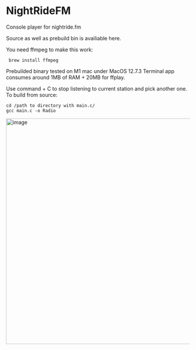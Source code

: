 # NightRideFM
Console player for nightride.fm 

Source as well as prebuild bin is availiable here.

You need ffmpeg to make this work:

     brew install ffmpeg

Prebuilded binary tested on M1 mac under MacOS 12.7.3
Terminal app consumes around 1MB of RAM + 20MB for ffplay.

Use command + C to stop listening to current station and pick another one.
To build from source:

    cd /path to directory with main.c/ 
    gcc main.c -o Radio 

<img width="618" alt="image" src="https://github.com/Dream1iner/NightRideFM/assets/31440989/3208dd12-67ee-4256-8ded-59e60499465c">


